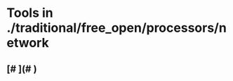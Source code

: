 # Tools in ./traditional/free_open/processors/network
## [# <Name>](# <Name>)
## <Single-Line Description>
